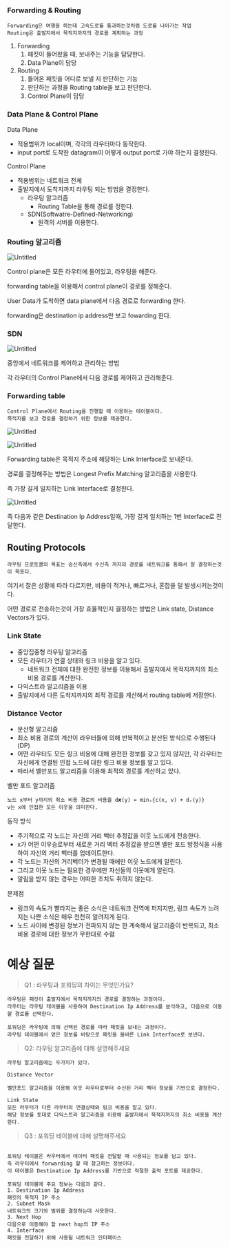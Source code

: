 ### Forwarding &  Routing

```
Forwarding은 여행을 하는데 고속도로를 통과하는것처럼 도로를 나아가는 작업
Routing은 출발지에서 목적지까지의 경로를 계획하는 과정
```

1. Forwarding
    1. 패킷이 들어왔을 때, 보내주는 기능을 담당한다.
    2. Data Plane이 담당
2. Routing
    1. 들어온 패킷을 어디로 보낼 지 판단하는 기능
    2. 판단하는 과정을 Routing table을 보고 판단한다.
    3. Control Plane이 담당

### Data Plane & Control Plane

Data Plane

- 적용범위가 local이며, 각각의 라우터마다 동작한다.
- input port로 도착한 datagram이 어떻게 output port로 가야 하는지 결정한다.

Control Plane

- 적용범위는 네트워크 전체
- 출발지에서 도착지까지 라우팅 되는 방법을 결정한다.
    - 라우팅 알고리즘
        - Routing Table을 통해 경로를 정한다.
    - SDN(Softwatre-Defined-Networking)
        - 원격의 서버를 이용한다.

### Routing 알고리즘

![Untitled](https://img1.daumcdn.net/thumb/R1280x0/?scode=mtistory2&fname=https%3A%2F%2Fblog.kakaocdn.net%2Fdn%2F4AWnI%2Fbtsak3eMMty%2FA44vqEV0EZx9XKgxJLcWYK%2Fimg.png)

Control plane은 모든 라우터에 들어있고, 라우팅을 해준다.

forwarding table을 이용해서 control plane이 경로를 정해준다.

User Data가 도착하면 data plane에서 다음 경로로 forwarding 한다.

forwarding은 destination ip address만 보고 fowarding 한다.

### SDN

![Untitled](https://img1.daumcdn.net/thumb/R1280x0/?scode=mtistory2&fname=https%3A%2F%2Fblog.kakaocdn.net%2Fdn%2FbM93KU%2Fbtsai5YuDQu%2F0x9sP7pTVW6zTTFAWbQcsk%2Fimg.png)

중앙에서 네트워크를 제어하고 관리하는 방법

각 라우터의 Control Plane에서 다음 경로를 제어하고 관리해준다.

### Forwarding table

```
Control Plane에서 Routing을 진행할 때 이용하는 테이블이다.
목적지를 보고 경로를 결정하기 위한 정보를 제공한다.
```

![Untitled](https://img1.daumcdn.net/thumb/R1280x0/?scode=mtistory2&fname=https%3A%2F%2Fblog.kakaocdn.net%2Fdn%2Fbfb06E%2Fbtsajc4KVHS%2FZy1DtiXwL0xRhyFk21uDa1%2Fimg.png)

![Untitled](https://img1.daumcdn.net/thumb/R1280x0/?scode=mtistory2&fname=https%3A%2F%2Fblog.kakaocdn.net%2Fdn%2FcSZ42S%2FbtsafORjArI%2FYQHuQf6Ev8NFucL7HILvY1%2Fimg.png)

Forwarding table은 목적지 주소에 해당하는 Link Interface로 보내준다.

경로를 결정해주는 방법은 Longest Prefix Matching 알고리즘을 사용한다.

즉 가장 길게 일치하는 Link Interface로 결정한다.

![Untitled](https://img1.daumcdn.net/thumb/R1280x0/?scode=mtistory2&fname=https%3A%2F%2Fblog.kakaocdn.net%2Fdn%2FbwPgKl%2FbtsaiqvsiBp%2FNlvfxketZ2NkJ0zKubONV1%2Fimg.png)

즉 다음과 같은 Destination Ip Address일때, 가장 길게 일치하는 1번 Interface로 전달한다.

## Routing Protocols

```
라우팅 프로토콜의 목표는 송신측에서 수신측 까지의 경로를 네트워크를 통해서 잘 결정하는것이 목표다.
```

여기서 잘은 상황에 따라 다르지만, 비용이 적거나, 빠르거나, 혼잡을 덜 발생시키는것이다.

어떤 경로로 전송하는것이 가장 효율적인지 결정하는 방법은 Link state, Distance Vectors가 있다.

### Link State

- 중앙집중형 라우팅 알고리즘
- 모든 라우터가 연결 상태와 링크 비용을 알고 있다.
    - 네트워크 전체에 대한 완전한 정보를 이용해서 출발지에서 목적지까지의 최소 비용 경로를 계산한다.
- 다익스트라 알고리즘을 이용
- 출발지에서 다른 도착지까지의 최적 경로를 계산해서 routing table에 저장한다.

### Distance Vector

- 분산형 알고리즘
- 최소 비용 경로의 계산이 라우터들에 의해 반복적이고 분산된 방식으로 수행된다(DP)
- 어떤 라우터도 모든 링크 비용에 대해 완전한 정보를 갖고 있지 않지만, 각 라우터는 자신에게 연결된 인접 노드에 대한 링크 비용 정보를 알고 있다.
- 따라서 벨만포드 알고리즘을 이용해 최적의 경로를 계산하고 있다.

벨만 포드 알고리즘

```
노드 x부터 y까지의 최소 비용 경로의 비용을 d𝙭(y) = minᵥ{c(x, v) + dᵥ(y)}
v는 x에 인접한 모든 이웃을 의미한다.
```

동작 방식

- 주기적으로 각 노드는 자신의 거리 벡터 추정값을 이웃 노드에게 전송한다.
- x가 어떤 이우승로부터 새로운 거리 벡터 추정값을 받으면 벨만 포드 방정식을 사용하여 자신의 거리 벡터를 업데이트한다.
- 각 노드는 자신의 거리벡터가 변경될 때에만 이웃 노드에게 알린다.
- 그리고 이웃 노드는 필요한 경우에만 자신들의 이웃에게 알린다.
- 알림을 받지 않는 경우는 어떠한 조치도 취하지 않는다.

문제점

- 링크의 속도가 빨라지는 좋은 소식은 네트워크 전역에 퍼지지만, 링크 속도가 느려지는 나쁜 소식은 매우 천천히 알려지게 된다.
- 노드 사이에 변경된 정보가 전파되지 않는 한 계속해서 알고리즘이 반복되고, 최소비용 경로에 대한 정보가 무한대로 수렴

# 예상 질문

> Q1 : 라우팅과 포워딩의 차이는 무엇인가요?
>

```
라우팅은 패킷이 출발지에서 목적지까지의 경로를 결정하는 과정이다.
라우터는 라우팅 테이블을 사용하여 Destination Ip Address를 분석하고, 다음으로 이동할 경로를 선택한다.

포워딩은 라우팅에 의해 선택된 경로를 따라 패킷을 보내는 과정이다.
라우팅 테이블에서 얻은 정보를 바탕으로 패킷을 올바른 Link Interface로 보낸다.
```

> Q2: 라우팅 알고리즘에 대해 설명해주세요
>

```
라우팅 알고리즘에는 두가지가 있다.

Distance Vector

벨만포드 알고리즘을 이용해 이웃 라우터로부터 수신된 거리 벡터 정보를 기반으로 결정한다.

Link State 
모든 라우터가 다른 라우터의 연결상태와 링크 비용을 알고 있다.
해당 정보를 토대로 다익스트라 알고리즘을 이용해 출발지에서 목적지까지의 최소 비용을 계산한다.
```

> Q3 : 포워딩 테이블에 대해 설명해주세요
>

```

포워딩 테이블은 라우터에서 데이터 패킷을 전달할 때 사용되는 정보를 담고 있다.
즉 라우터에서 forwarding 할 때 참고하는 정보이다.
이 테이블은 Destination Ip Address를 기반으로 적절한 출력 포트를 제공한다.

포워딩 테이블에 주요 정보는 다음과 같다.
1. Destination Ip Address
패킷의 목적지 IP 주소
2. Subnet Mask
네트워크의 크기와 범위를 결정하는데 사용한다.
3. Next Hop
다음으로 이동해야 할 next hop의 IP 주소
4. Interface
패킷을 전달하기 위해 사용될 네트워크 인터페이스
```